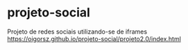 # projeto-social
Projeto de redes sociais utilizando-se de iframes 
https://oigorsz.github.io/projeto-social/projeto2.0/index.html
